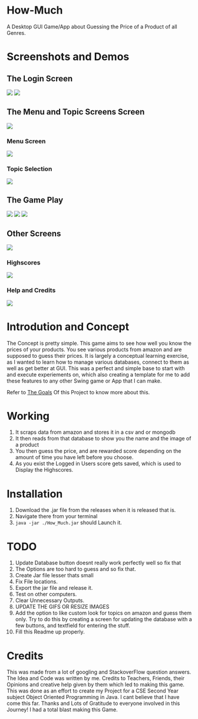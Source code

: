 # How-Much
A Desktop GUI Game/App about Guessing the Price of a Product of all Genres. 

# Screenshots and Demos

## The Login Screen
![](https://github.com/KrishnarajT/How-Much/blob/main/design/Screenshots/login.gif)
![](https://github.com/KrishnarajT/How-Much/blob/main/design/Screenshots/Login%20Screen.png)

## The Menu and Topic Screens Screen
![](https://github.com/KrishnarajT/How-Much/blob/main/design/Screenshots/Main%20Menu.gif)

### Menu Screen
![](https://github.com/KrishnarajT/How-Much/blob/main/design/Screenshots/Main%20Menu%20Screen.png)

### Topic Selection 
![](https://github.com/KrishnarajT/How-Much/blob/main/design/Screenshots/Topic%20Selection.png)

## The Game Play
![](https://github.com/KrishnarajT/How-Much/blob/main/design/Screenshots/Game%20Play.gif)
![](https://github.com/KrishnarajT/How-Much/blob/main/design/Screenshots/Game%20Play.png)
![](https://github.com/KrishnarajT/How-Much/blob/main/design/Screenshots/Well%20done.png)

## Other Screens
![](https://github.com/KrishnarajT/How-Much/blob/main/design/Screenshots/Other%20Screens.gif)

### Highscores
![](https://github.com/KrishnarajT/How-Much/blob/main/design/Screenshots/Highscores.png)

### Help and Credits 
![](https://github.com/KrishnarajT/How-Much/blob/main/design/Screenshots/Help%20and%20Credits.png)

# Introdution and Concept
The Concept is pretty simple. This game aims to see how well you know the prices of your products. You see various products from amazon and are supposed to guess their prices. It is largely a conceptual learning exercise, as I wanted to learn how to manage various databases, connect to them as well as get better at GUI. This was a perfect and simple base to start with and execute experiements on, which also creating a template for me to add these features to any other Swing game or App that I can make. 

Refer to [The Goals](https://github.com/KrishnarajT/How-Much/blob/main/Goal.md) Of this Project to know more about this. 

# Working
1. It scraps data from amazon and stores it in a csv and or mongodb
2. It then reads from that database to show you the name and the image of a product
3. You then guess the price, and are rewarded score depending on the amount of time you have left before you choose. 
4. As you exist the Logged in Users score gets saved, which is used to Display the Highscores. 


# Installation 
1. Download the .jar file from the releases when it is released that is. 
2. Navigate there from your terminal
3. `java -jar ./How_Much.jar` should Launch it. 

# TODO
1. Update Database button doesnt really work perfectly well so fix that
2. The Options are too hard to guess and so fix that. 
3. Create Jar file lesser thats small
4. Fix File locations. 
5. Export the jar file and release it. 
6. Test on other computers. 
7. Clear Unnecessary Outputs.
8. UPDATE THE GIFS OR RESIZE IMAGES
9. Add the option to like custom look for topics on amazon and guess them only. Try to do this by creating a screen for updating the database with a few buttons, and textfield for entering the stuff. 
10. Fill this Readme up properly. 

# Credits
This was made from a lot of googling and StackoverFlow question answers. The Idea and Code was written by me. Credits to Teachers, Friends, their Opinions and creative help given by them which led to making this game. This was done as an effort to create my Project for a CSE Second Year subject Object Oriented Programming in Java. I cant believe that I have come this far. Thanks and Lots of Gratitude to everyone involved in this Journey! I had a total blast making this Game.
